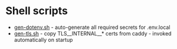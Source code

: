 # Shell scripts
- [gen-dotenv.sh](gen-dotenv.sh) - auto-generate all required secrets for .env.local
- [gen-tls.sh](gen-tls.sh) - copy TLS__INTERNAL__* certs from caddy - invoked automatically on startup